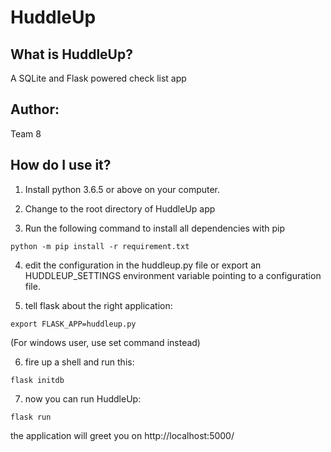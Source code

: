 
# HuddleUp

## What is HuddleUp?
A SQLite and Flask powered check list app
	  
## Author:
Team 8
	  

## How do I use it?
1. Install python 3.6.5 or above on your computer.
	  
2. Change to the root directory of HuddleUp app
	  
3. Run the following command to install all dependencies with pip
	  
`python -m pip install -r requirement.txt`

4. edit the configuration in the huddleup.py file or export an HUDDLEUP_SETTINGS environment variable pointing to a configuration file.

5. tell flask about the right application:

`export FLASK_APP=huddleup.py`
		 
(For windows user, use set command instead)

6. fire up a shell and run this:

`flask initdb`

7. now you can run HuddleUp:

`flask run`

the application will greet you on
http://localhost:5000/


